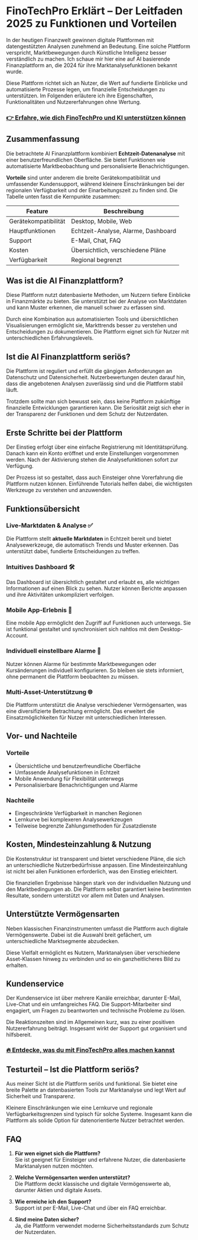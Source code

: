 # FinoTechPro Erklärt – Der Leitfaden 2025 zu Funktionen und Vorteilen
   
In der heutigen Finanzwelt gewinnen digitale Plattformen mit datengestützten Analysen zunehmend an Bedeutung. Eine solche Plattform verspricht, Marktbewegungen durch Künstliche Intelligenz besser verständlich zu machen. Ich schaue mir hier eine auf AI basierende Finanzplattform an, die 2024 für ihre Marktanalysefunktionen bekannt wurde.  

Diese Plattform richtet sich an Nutzer, die Wert auf fundierte Einblicke und automatisierte Prozesse legen, um finanzielle Entscheidungen zu unterstützen. Im Folgenden erläutere ich ihre Eigenschaften, Funktionalitäten und Nutzererfahrungen ohne Wertung.  

### [👉 Erfahre, wie dich FinoTechPro und KI unterstützen können](https://tinyurl.com/ye6u6huj)
## Zusammenfassung  
Die betrachtete AI Finanzplattform kombiniert **Echtzeit-Datenanalyse** mit einer benutzerfreundlichen Oberfläche. Sie bietet Funktionen wie automatisierte Marktbeobachtung und personalisierte Benachrichtigungen.  

**Vorteile** sind unter anderem die breite Gerätekompatibilität und umfassender Kundensupport, während kleinere Einschränkungen bei der regionalen Verfügbarkeit und der Einarbeitungszeit zu finden sind. Die Tabelle unten fasst die Kernpunkte zusammen:  

| Feature                      | Beschreibung                    |  
|-----------------------------|--------------------------------|  
| Gerätekompatibilität         | Desktop, Mobile, Web            |  
| Hauptfunktionen             | Echtzeit-Analyse, Alarme, Dashboard |  
| Support                     | E-Mail, Chat, FAQ               |  
| Kosten                      | Übersichtlich, verschiedene Pläne |  
| Verfügbarkeit               | Regional begrenzt               |  

## Was ist die AI Finanzplattform?  
Diese Plattform nutzt datenbasierte Methoden, um Nutzern tiefere Einblicke in Finanzmärkte zu bieten. Sie unterstützt bei der Analyse von Marktdaten und kann Muster erkennen, die manuell schwer zu erfassen sind.  

Durch eine Kombination aus automatisierten Tools und übersichtlichen Visualisierungen ermöglicht sie, Markttrends besser zu verstehen und Entscheidungen zu dokumentieren. Die Plattform eignet sich für Nutzer mit unterschiedlichen Erfahrungslevels.  

## Ist die AI Finanzplattform seriös?  
Die Plattform ist reguliert und erfüllt die gängigen Anforderungen an Datenschutz und Datensicherheit. Nutzerbewertungen deuten darauf hin, dass die angebotenen Analysen zuverlässig sind und die Plattform stabil läuft.  

Trotzdem sollte man sich bewusst sein, dass keine Plattform zukünftige finanzielle Entwicklungen garantieren kann. Die Seriosität zeigt sich eher in der Transparenz der Funktionen und dem Schutz der Nutzerdaten.  

## Erste Schritte bei der Plattform  
Der Einstieg erfolgt über eine einfache Registrierung mit Identitätsprüfung. Danach kann ein Konto eröffnet und erste Einstellungen vorgenommen werden. Nach der Aktivierung stehen die Analysefunktionen sofort zur Verfügung.  

Der Prozess ist so gestaltet, dass auch Einsteiger ohne Vorerfahrung die Plattform nutzen können. Einführende Tutorials helfen dabei, die wichtigsten Werkzeuge zu verstehen und anzuwenden.  

## Funktionsübersicht  
### Live-Marktdaten & Analyse ✅  
Die Plattform stellt **aktuelle Marktdaten** in Echtzeit bereit und bietet Analysewerkzeuge, die automatisch Trends und Muster erkennen. Das unterstützt dabei, fundierte Entscheidungen zu treffen.  

### Intuitives Dashboard 🛠️  
Das Dashboard ist übersichtlich gestaltet und erlaubt es, alle wichtigen Informationen auf einen Blick zu sehen. Nutzer können Berichte anpassen und ihre Aktivitäten unkompliziert verfolgen.  

### Mobile App-Erlebnis 📱  
Eine mobile App ermöglicht den Zugriff auf Funktionen auch unterwegs. Sie ist funktional gestaltet und synchronisiert sich nahtlos mit dem Desktop-Account.  

### Individuell einstellbare Alarme 🔔  
Nutzer können Alarme für bestimmte Marktbewegungen oder Kursänderungen individuell konfigurieren. So bleiben sie stets informiert, ohne permanent die Plattform beobachten zu müssen.  

### Multi-Asset-Unterstützung 🌐  
Die Plattform unterstützt die Analyse verschiedener Vermögensarten, was eine diversifizierte Betrachtung ermöglicht. Das erweitert die Einsatzmöglichkeiten für Nutzer mit unterschiedlichen Interessen.  

## Vor- und Nachteile  
### Vorteile  
- Übersichtliche und benutzerfreundliche Oberfläche  
- Umfassende Analysefunktionen in Echtzeit  
- Mobile Anwendung für Flexibilität unterwegs  
- Personalisierbare Benachrichtigungen und Alarme  

### Nachteile  
- Eingeschränkte Verfügbarkeit in manchen Regionen  
- Lernkurve bei komplexeren Analysewerkzeugen  
- Teilweise begrenzte Zahlungsmethoden für Zusatzdienste  

## Kosten, Mindesteinzahlung & Nutzung  
Die Kostenstruktur ist transparent und bietet verschiedene Pläne, die sich an unterschiedliche Nutzerbedürfnisse anpassen. Eine Mindesteinzahlung ist nicht bei allen Funktionen erforderlich, was den Einstieg erleichtert.  

Die finanziellen Ergebnisse hängen stark von der individuellen Nutzung und den Marktbedingungen ab. Die Plattform selbst garantiert keine bestimmten Resultate, sondern unterstützt vor allem mit Daten und Analysen.  

## Unterstützte Vermögensarten  
Neben klassischen Finanzinstrumenten umfasst die Plattform auch digitale Vermögenswerte. Dabei ist die Auswahl breit gefächert, um unterschiedliche Marktsegmente abzudecken.  

Diese Vielfalt ermöglicht es Nutzern, Marktanalysen über verschiedene Asset-Klassen hinweg zu verbinden und so ein ganzheitlicheres Bild zu erhalten.  

## Kundenservice  
Der Kundenservice ist über mehrere Kanäle erreichbar, darunter E-Mail, Live-Chat und ein umfangreiches FAQ. Die Support-Mitarbeiter sind engagiert, um Fragen zu beantworten und technische Probleme zu lösen.  

Die Reaktionszeiten sind im Allgemeinen kurz, was zu einer positiven Nutzererfahrung beiträgt. Insgesamt wirkt der Support gut organisiert und hilfsbereit.  

### [🔥 Entdecke, was du mit FinoTechPro alles machen kannst](https://tinyurl.com/ye6u6huj)
## Testurteil – Ist die Plattform seriös?  
Aus meiner Sicht ist die Plattform seriös und funktional. Sie bietet eine breite Palette an datenbasierten Tools zur Marktanalyse und legt Wert auf Sicherheit und Transparenz.  

Kleinere Einschränkungen wie eine Lernkurve und regionale Verfügbarkeitsgrenzen sind typisch für solche Systeme. Insgesamt kann die Plattform als solide Option für datenorientierte Nutzer betrachtet werden.  

## FAQ  
1. **Für wen eignet sich die Plattform?**  
   Sie ist geeignet für Einsteiger und erfahrene Nutzer, die datenbasierte Marktanalysen nutzen möchten.  

2. **Welche Vermögensarten werden unterstützt?**  
   Die Plattform deckt klassische und digitale Vermögenswerte ab, darunter Aktien und digitale Assets.  

3. **Wie erreiche ich den Support?**  
   Support ist per E-Mail, Live-Chat und über ein FAQ erreichbar.  

4. **Sind meine Daten sicher?**  
   Ja, die Plattform verwendet moderne Sicherheitsstandards zum Schutz der Nutzerdaten.